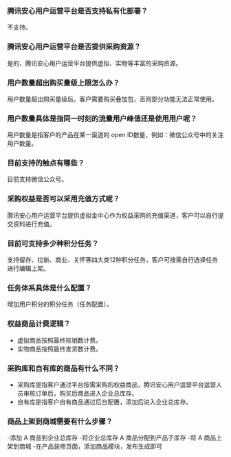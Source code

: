 ### 腾讯安心用户运营平台是否支持私有化部署？
不支持。

### 腾讯安心用户运营平台是否提供采购资源？
是的，腾讯安心用户运营平台提供虚拟、实物等丰富的采购资源。

### 用户数量超出购买量级上限怎么办？
用户数量超出购买量级后，客户需要购买叠加包，否则部分功能无法正常使用。

### 用户数量具体是指同一时刻的流量用户峰值还是使用用户呢？
用户数量是指客户的产品在某一渠道的 open ID数量，例如：微信公众号中的关注用户数量。

### 目前支持的触点有哪些？
目前支持微信公众号。

### 采购权益是否可以采用充值方式呢？
腾讯安心用户运营平台提供虚拟金中心作为权益采购的充值渠道，客户可以自行提交资料进行充值。

### 目前可支持多少种积分任务？
支持留存、拉新、商业、关怀等四大类12种积分任务，客户可按需自行选择任务进行编辑上架。

### 任务体系具体是什么配置？
增加用户积分的积分任务（任务配置）。

### 权益商品计费逻辑？
- 虚拟商品按照最终核销数计费。
- 实物商品按照最终发货数计费。

### 采购库和自有库的商品有什么不同？
- 采购库是指客户通过平台按需采购的权益商品，腾讯安心用户运营平台运营人员审核订单后，购买后商品进入企业总库存。
- 自有库是指客户自有商品通过后台配置，添加后进入企业总库存。


### 商品上架到商城需要有什么步骤？
<dx-steps>
-添加 A 商品到企业总库存
-将企业总库存 A 商品分配到产品子库存
-将 A 商品上架到商城
-在产品装修页面，添加商品模块，发布生成即可
</dx-steps>


